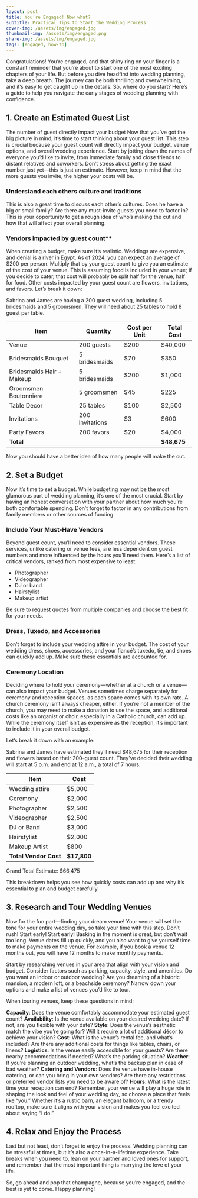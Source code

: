 ```yaml
---
layout: post
title: You’re Engaged! Now what?
subtitle: Practical Tips to Start the Wedding Process
cover-img: /assets/img/engaged.jpg
thumbnail-img: /assets/img/engaged.png
share-img: /assets/img/engaged.jpg
tags: [engaged, how-to]
---
```


Congratulations! You’re engaged, and that shiny ring on your finger is a constant reminder that you’re about to start one of the most exciting chapters of your life. But before you dive headfirst into wedding planning, take a deep breath. The journey can be both thrilling and overwhelming, and it’s easy to get caught up in the details. So, where do you start? Here’s a guide to help you navigate the early stages of wedding planning with confidence.

## 1. Create an Estimated Guest List
The number of guest directly impact your budget
Now that you’ve got the big picture in mind, it’s time to start thinking about your guest list. This step is crucial because your guest count will directly impact your budget, venue options, and overall wedding experience. Start by jotting down the names of everyone you’d like to invite, from immediate family and close friends to distant relatives and coworkers. Don’t stress about getting the exact number just yet—this is just an estimate. However, keep in mind that the more guests you invite, the higher your costs will be.

### Understand each others culture and traditions
This is also a great time to discuss each other’s cultures. Does he have a big or small family? Are there any must-invite guests you need to factor in? This is your opportunity to get a rough idea of who’s making the cut and how that will affect your overall planning.

### Vendors impacted by guest count**
When creating a budget, make sure it’s realistic. Weddings are expensive, and denial is a river in Egypt. As of 2024, you can expect an average of $200 per person. Multiply that by your guest count to give you an estimate of the cost of your venue. This is assuming food is included in your venue; if you decide to cater, that cost will probably be split half for the venue, half for food. Other costs impacted by your guest count are flowers, invitations, and favors. Let’s break it down:

Sabrina and James are having a 200 guest wedding, including 5 bridesmaids and 5 groomsmen. They will need about 25 tables to hold 8 guest per table.

| **Item**                      | **Quantity**             | **Cost per Unit** | **Total Cost** |
|--------------------------------|--------------------------|------------------|----------------|
| Venue                          | 200 guests               | $200             | $40,000        |
| Bridesmaids Bouquet            | 5 bridesmaids            | $70              | $350           |
| Bridesmaids Hair + Makeup      | 5 bridesmaids            | $200             | $1,000         |
| Groomsmen Boutonniere          | 5 groomsmen              | $45              | $225           |
| Table Decor                    | 25 tables                | $100             | $2,500         |
| Invitations                    | 200 invitations          | $3               | $600           |
| Party Favors                   | 200 favors               | $20              | $4,000         |
| **Total**                      |                          |                  | **$48,675**    |


Now you should have a better idea of how many people will make the cut.

## 2. Set a Budget
Now it’s time to set a budget.
While budgeting may not be the most glamorous part of wedding planning, it’s one of the most crucial. Start by having an honest conversation with your partner about how much you’re both comfortable spending. Don’t forget to factor in any contributions from family members or other sources of funding.

### Include Your Must-Have Vendors
Beyond guest count, you’ll need to consider essential vendors. These services, unlike catering or venue fees, are less dependent on guest numbers and more influenced by the hours you’ll need them. Here’s a list of critical vendors, ranked from most expensive to least:

- Photographer
- Videographer
- DJ or band
- Hairstylist
- Makeup artist

Be sure to request quotes from multiple companies and choose the best fit for your needs.

### Dress, Tuxedo, and Accessories
Don’t forget to include your wedding attire in your budget. The cost of your wedding dress, shoes, accessories, and your fiancé’s tuxedo, tie, and shoes can quickly add up. Make sure these essentials are accounted for.

### Ceremony Location
Deciding where to hold your ceremony—whether at a church or a venue—can also impact your budget. Venues sometimes charge separately for ceremony and reception spaces, as each space comes with its own rate. A church ceremony isn’t always cheaper, either. If you’re not a member of the church, you may need to make a donation to use the space, and additional costs like an organist or choir, especially in a Catholic church, can add up. While the ceremony itself isn’t as expensive as the reception, it’s important to include it in your overall budget.

Let’s break it down with an example:

Sabrina and James have estimated they’ll need $48,675 for their reception and flowers based on their 200-guest count. They’ve decided their wedding will start at 5 p.m. and end at 12 a.m., a total of 7 hours.

| **Item**            | **Cost**  |
|---------------------|-----------|
| Wedding attire      | $5,000    |
| Ceremony            | $2,000    |
| Photographer        | $2,500    |
| Videographer        | $2,500    |
| DJ or Band          | $3,000    |
| Hairstylist         | $2,000    |
| Makeup Artist       | $800      |
| **Total Vendor Cost** | **$17,800** |


Grand Total Estimate: $66,475

This breakdown helps you see how quickly costs can add up and why it’s essential to plan and budget carefully.

## 3. Research and Tour Wedding Venues
Now for the fun part—finding your dream venue! Your venue will set the tone for your entire wedding day, so take your time with this step. Don’t rush! Start early! Start early! Basking in the moment is great, but don’t wait too long. Venue dates fill up quickly, and you also want to give yourself time to make payments on the venue. For example, if you book a venue 12 months out, you will have 12 months to make monthly payments.

Start by researching venues in your area that align with your vision and budget. Consider factors such as parking, capacity, style, and amenities. Do you want an indoor or outdoor wedding? Are you dreaming of a historic mansion, a modern loft, or a beachside ceremony? Narrow down your options and make a list of venues you’d like to tour.

When touring venues, keep these questions in mind:

**Capacity**: Does the venue comfortably accommodate your estimated guest count?
**Availability**: Is the venue available on your desired wedding date? If not, are you flexible with your date?
**Style**: Does the venue’s aesthetic match the vibe you’re going for? Will it require a lot of additional décor to achieve your vision?
**Cost**: What is the venue’s rental fee, and what’s included? Are there any additional costs for things like tables, chairs, or linens?
**Logistics**: Is the venue easily accessible for your guests? Are there nearby accommodations if needed? What’s the parking situation?
**Weather**: If you’re planning an outdoor wedding, what’s the backup plan in case of bad weather?
**Catering and Vendors**: Does the venue have in-house catering, or can you bring in your own vendors? Are there any restrictions or preferred vendor lists you need to be aware of?
**Hours**: What is the latest time your reception can end?
Remember, your venue will play a huge role in shaping the look and feel of your wedding day, so choose a place that feels like “you.” Whether it’s a rustic barn, an elegant ballroom, or a trendy rooftop, make sure it aligns with your vision and makes you feel excited about saying “I do.”

## 4. Relax and Enjoy the Process
Last but not least, don’t forget to enjoy the process. Wedding planning can be stressful at times, but it’s also a once-in-a-lifetime experience. Take breaks when you need to, lean on your partner and loved ones for support, and remember that the most important thing is marrying the love of your life.

So, go ahead and pop that champagne, because you’re engaged, and the best is yet to come. Happy planning!